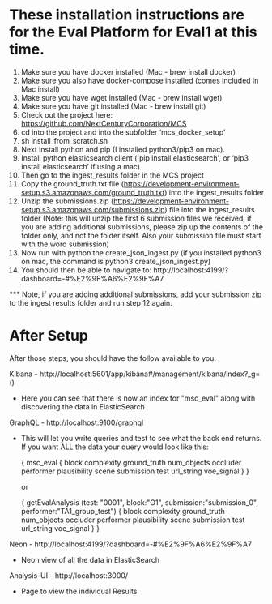 # These installation instructions are for the Eval Platform for Eval1 at this time.

 1. Make sure you have docker installed (Mac - brew install docker)
 2. Make sure you also have docker-compose installed (comes included in Mac install)
 3. Make sure you have wget installed (Mac - brew install wget)
 4. Make sure you have git installed (Mac - brew install git)
 5. Check out the project here:  https://github.com/NextCenturyCorporation/MCS
 6. cd into the project and into the subfolder ‘mcs_docker_setup’
 7. sh install_from_scratch.sh
 8. Next install python and pip (I installed python3/pip3 on mac). 
 9. Install python elasticsearch client ('pip install elasticsearch', or ‘pip3 install elasticsearch’ if using a mac)
10. Then go to the ingest_results folder in the MCS project
11. Copy the ground_truth.txt file (https://development-environment-setup.s3.amazonaws.com/ground_truth.txt) into the ingest_results folder
12. Unzip the submissions.zip (https://development-environment-setup.s3.amazonaws.com/submissions.zip) file into the ingest_results folder (Note:  this will unzip the first 6 submission files we received, if you are adding additional submissions, please zip up the contents of the folder only, and not the folder itself.  Also your submission file must start with the word submission) 
13. Now run with python the create_json_ingest.py (if you installed python3 on mac, the command is python3 create_json_ingest.py)
14. You should then be able to navigate to:  http://localhost:4199/?dashboard=-#%E2%9F%A6%E2%9F%A7

*** Note, if you are adding additional submissions, add your submission zip to the ingest results folder and run step 12 again.

# After Setup

After those steps, you should have the follow available to you:

Kibana - http://localhost:5601/app/kibana#/management/kibana/index?_g=()
 - Here you can see that there is now an index for "msc_eval" along with discovering the data in ElasticSearch

GraphQL - http://localhost:9100/graphql
 - This will let you write queries and test to see what the back end returns.  If you want ALL the data your query would look like this:

    {
        msc_eval {
            block
            complexity
            ground_truth
            num_objects
            occluder
            performer
            plausibility
            scene
            submission
            test
            url_string
            voe_signal
        }
    }

    or

    {
        getEvalAnalysis (test: "0001", block:"O1",     submission:"submission_0", performer:"TA1_group_test") {
            block
            complexity
            ground_truth
            num_objects
            occluder
            performer
            plausibility
            scene
            submission
            test
            url_string
            voe_signal
        }
    }

Neon - http://localhost:4199/?dashboard=-#%E2%9F%A6%E2%9F%A7
 - Neon view of all the data in ElasticSearch

Analysis-UI - http://localhost:3000/
 - Page to view the individual Results